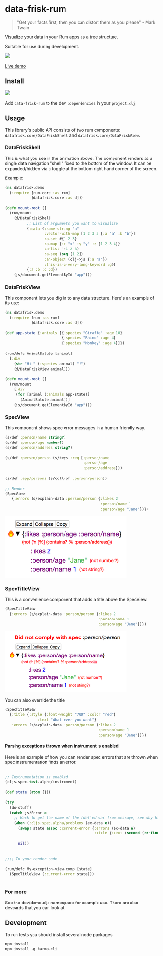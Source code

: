 # data-frisk-rum

> "Get your facts first, then you can distort them as you please" - Mark Twain

Visualize your data in your Rum apps as a tree structure.

Suitable for use during development.

<img src="datafrisk-shell.gif" style="max-width: 400px;">

[Live demo](http://odinodin.no/x/datafrisk)
 

## Install

![](https://clojars.org/data-frisk-rum/latest-version.svg)

Add `data-frisk-rum` to the dev `:dependencies` in your `project.clj`

## Usage

This library's public API consists of two rum components: `datafrisk.core/DataFriskShell` and `datafrisk.core/DataFriskView`.


### DataFriskShell

This is what you see in the animation above. The component renders as a single data navigation "shell" fixed to the bottom of the window. 
It can be expanded/hidden via a toggle at the bottom right hand corner of the screen. 

Example:

```clojure
(ns datafrisk.demo
  (:require [rum.core :as rum]
            [datafrisk.core :as d]))

(defn mount-root []
  (rum/mount
    (d/DataFriskShell
          ;; List of arguments you want to visualize
          {:data {:some-string "a"
                  :vector-with-map [1 2 3 3 {:a "a" :b "b"}]
                  :a-set #{1 2 3}
                  :a-map {:x "x" :y "y" :z [1 2 3 4]}
                  :a-list '(1 2 3)
                  :a-seq (seq [1 2])
                  :an-object (clj->js {:a "a"})
                  :this-is-a-very-long-keyword :g}}
          {:a :b :c :d})
    (js/document.getElementById "app")))
```

### DataFriskView

This component lets you dig in to any data structure. Here's an example of its use:


```clojure
(ns datafrisk.demo
  (:require [rum :as rum]
            [datafrisk.core :as d]))

(def app-state {:animals [{:species "Giraffe" :age 10} 
                          {:species "Rhino" :age 4} 
                          {:species "Monkey" :age 4}]})

(rum/defc AnimalSalute [animal]
  [:div 
    (str "Hi " (:species animal) "!")
    (d/DataFriskView animal)])

(defn mount-root []
  (rum/mount
    [:div
     (for [animal (:animals app-state)]
       (AnimalSalute animal))]
    (js/document.getElementById "app")))
```

### SpecView
This component shows spec error messages in a human friendly way.

```clojure
(s/def :person/name string?)
(s/def :person/age number?)
(s/def :person/address string?)

(s/def :person/person (s/keys :req [:person/name
                                    :person/age
                                    :person/address]))

(s/def :app/persons (s/coll-of :person/person))

;; Render
(SpecView
   {:errors (s/explain-data :person/person {:likes 2
                                            :person/name 1
                                            :person/age "Jane"})})
```

<img src="specview.png" style="max-width: 400px;">

### SpecTitleView

This is a convenience component that adds a title above the SpecView.

```clojure
(SpecTitleView
  {:errors (s/explain-data :person/person {:likes 2
                                           :person/name 1
                                           :person/age "Jane"})})
```

<img src="spectitleview.png" style="max-width: 400px;">

You can also override the title. 

```clojure
(SpecTitleView
  {:title {:style {:font-weight "700" :color "red"}
               :text "What ever you want"}
   :errors (s/explain-data :person/person {:likes 2
                                           :person/name 1
                                           :person/age "Jane"})})

```

#### Parsing exceptions thrown when instrument is enabled

Here is an example of how you can render spec errors that are 
thrown when spec instrumentation finds an error.

```clojure

;; Instrumentation is enabled
(cljs.spec.test.alpha/instrument)

(def state (atom {}))

(try
  (do-stuff)
  (catch js/Error e
    ;; Hack to get the name of the fdef'ed var from message, see why https://dev.clojure.org/jira/browse/CLJ-2166
    (when (:cljs.spec.alpha/problems (ex-data e))
      (swap! state assoc :current-error {:errors (ex-data e)
                                         :title {:text (second (re-find #"Call\sto\s#'(.*)\sdid"
                                                                        (aget e "message")))}}))
      nil))
      
      
;;;; In your render code

(rum/defc My-exception-view-comp [state]
  (SpecTitleView (:current-error state))) 
 
```

### For more

See the dev/demo.cljs namespace for example use. There are also devcards that you can look at.

## Development
To run tests you should install several node packages
```shell
npm install
npm install -g karma-cli
```
